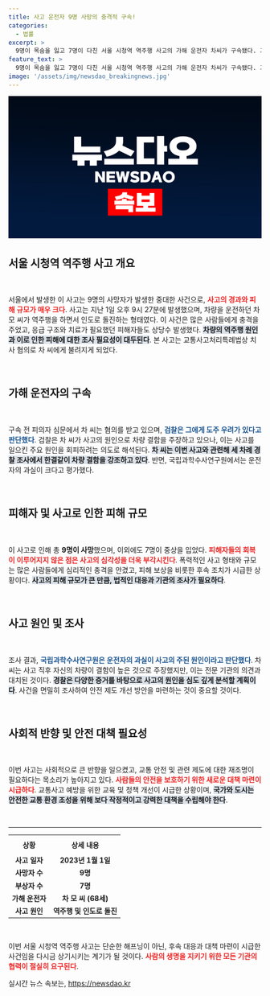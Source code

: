 ```yaml
---
title: 사고 운전자 9명 사망의 충격적 구속!
categories:
  - 법률
excerpt: >
  9명이 목숨을 잃고 7명이 다친 서울 시청역 역주행 사고의 가해 운전자 차씨가 구속됐다. 그는 사고에 대한 과실을 부인하며 차량 결함을 주장하고 있지만, 법원은 도망 우려로 구속 결정을 내렸다.
feature_text: >
  9명이 목숨을 잃고 7명이 다친 서울 시청역 역주행 사고의 가해 운전자 차씨가 구속됐다. 그는 사고에 대한 과실을 부인하며 차량 결함을 주장하고 있지만, 법원은 도망 우려로 구속 결정을 내렸다.
image: '/assets/img/newsdao_breakingnews.jpg'
---
```


<p><img src="/assets/img/newsdao_breakingnews.jpg" alt="ontimetimes 속보" /></p>

<h2 data-ke-size="size26">서울 시청역 역주행 사고 개요</h2>

<p data-ke-size="size16">&nbsp;</p>

<p>서울에서 발생한 이 사고는 9명의 사망자가 발생한 중대한 사건으로, <b><span style="color: #ee2323;">사고의 경과와 피해 규모가 매우 크다</span></b>. 사고는 지난 1일 오후 9시 27분에 발생했으며, 차량을 운전하던 차 모 씨가 역주행을 하면서 인도로 돌진하는 형태였다. 이 사건은 많은 사람들에게 충격을 주었고, 응급 구조와 치료가 필요했던 피해자들도 상당수 발생했다. <b><span style="background-color: #21538527;">차량의 역주행 원인과 이로 인한 피해에 대한 조사 필요성이 대두된다</span></b>. 본 사고는 교통사고처리특례법상 치사 혐의로 차 씨에게 불려지게 되었다.</p>

<p data-ke-size="size16">&nbsp;</p>

<h2 data-ke-size="size26">가해 운전자의 구속</h2>

<p data-ke-size="size16">&nbsp;</p>

<p>구속 전 피의자 심문에서 차 씨는 혐의를 받고 있으며, <b><span style="color: #1a5490;">검찰은 그에게 도주 우려가 있다고 판단했다</span></b>. 검찰은 차 씨가 사고의 원인으로 차량 결함을 주장하고 있으나, 이는 사고를 일으킨 주요 원인을 회피하려는 의도로 해석된다. <b><span style="background-color: #21538527;">차 씨는 이번 사고와 관련해 세 차례 경찰 조사에서 한결같이 차량 결함을 강조하고 있다</span></b>. 반면, 국립과학수사연구원에서는 운전자의 과실이 크다고 평가했다. </p>

<p data-ke-size="size16">&nbsp;</p>

<h2 data-ke-size="size26">피해자 및 사고로 인한 피해 규모</h2>

<p data-ke-size="size16">&nbsp;</p>

<p>이 사고로 인해 총 <strong>9명이 사망</strong>했으며, 이외에도 7명이 중상을 입었다. <b><span style="color: #ee2323;">피해자들의 회복이 이루어지지 않은 점은 사고의 심각성을 더욱 부각시킨다</span></b>. 폭력적인 사고 형태와 규모는 많은 사람들에게 심리적인 충격을 안겼고, 피해 보상을 비롯한 후속 조치가 시급한 상황이다. <b><span style="background-color: #21538527;">사고의 피해 규모가 큰 만큼, 법적인 대응과 기관의 조사가 필요하다</span></b>.</p>

<p data-ke-size="size16">&nbsp;</p>

<h2 data-ke-size="size26">사고 원인 및 조사</h2>

<p data-ke-size="size16">&nbsp;</p>

<p>조사 결과, <b><span style="color: #1a5490;">국립과학수사연구원은 운전자의 과실이 사고의 주된 원인이라고 판단했다</span></b>. 차 씨는 사고 직후 자신의 차량이 결함이 높은 것으로 주장했지만, 이는 전문 기관의 의견과 대치된 것이다. <b><span style="background-color: #21538527;">경찰은 다양한 증거를 바탕으로 사고의 원인을 심도 깊게 분석할 계획이다</span></b>. 사건을 면밀히 조사하여 안전 제도 개선 방안을 마련하는 것이 중요할 것이다.</p>

<p data-ke-size="size16">&nbsp;</p>

<h2 data-ke-size="size26">사회적 반향 및 안전 대책 필요성</h2>

<p data-ke-size="size16">&nbsp;</p>

<p>이번 사고는 사회적으로 큰 반향을 일으켰고, 교통 안전 및 관련 제도에 대한 재조명이 필요하다는 목소리가 높아지고 있다. <b><span style="color: #ee2323;">사람들의 안전을 보호하기 위한 새로운 대책 마련이 시급하다</span></b>. 교통사고 예방을 위한 교육 및 정책 개선이 시급한 상황이며, <b><span style="background-color: #21538527;">국가와 도시는 안전한 교통 환경 조성을 위해 보다 작정적이고 강력한 대책을 수립해야 한다</span></b>.</p>

<p data-ke-size="size16">&nbsp;</p>

<hr>

<table style="width: 100%; border-collapse: collapse;">
  <tr>
    <th style="text-align: center; height: 30px;">상황</th>
    <th style="text-align: center; height: 30px;">상세 내용</th>
  </tr>
  <tr>
    <td style="text-align: center; height: 17px;"><b>사고 일자</b></td>
    <td style="text-align: center; height: 17px;"><b>2023년 1월 1일</b></td>
  </tr>
  <tr>
    <td style="text-align: center; height: 17px;"><b>사망자 수</b></td>
    <td style="text-align: center; height: 17px;"><b>9명</b></td>
  </tr>
  <tr>
    <td style="text-align: center; height: 17px;"><b>부상자 수</b></td>
    <td style="text-align: center; height: 17px;"><b>7명</b></td>
  </tr>
  <tr>
    <td style="text-align: center; height: 17px;"><b>가해 운전자</b></td>
    <td style="text-align: center; height: 17px;"><b>차 모 씨 (68세)</b></td>
  </tr>
  <tr>
    <td style="text-align: center; height: 17px;"><b>사고 원인</b></td>
    <td style="text-align: center; height: 17px;"><b>역주행 및 인도로 돌진</b></td>
  </tr>
</table>

<p data-ke-size="size16">&nbsp;</p>

<p>이번 서울 시청역 역주행 사고는 단순한 해프닝이 아닌, 후속 대응과 대책 마련이 시급한 사건임을 다시금 상기시키는 계기가 될 것이다. <b><span style="color: #ee2323;">사람의 생명을 지키기 위한 모든 기관의 협력이 절실히 요구된다</span></b>.</p>
실시간 뉴스 속보는, <a href="https://newsdao.kr" rel="dofollow">https://newsdao.kr</a>


